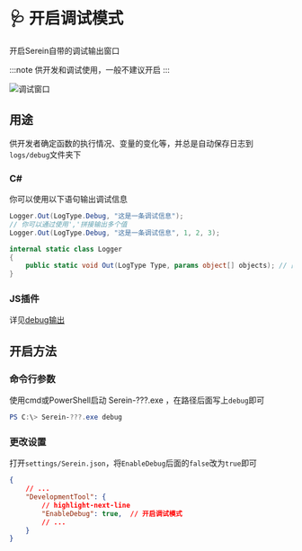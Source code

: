 # 🩺 开启调试模式

开启Serein自带的调试输出窗口

:::note
供开发和调试使用，一般不建议开启
:::

![调试窗口](/img/debug.png)

## 用途

供开发者确定函数的执行情况、变量的变化等，并总是自动保存日志到`logs/debug`文件夹下

### C\#

你可以使用以下语句输出调试信息

```csharp
Logger.Out(LogType.Debug, "这是一条调试信息");
// 你可以通过使用','拼接输出多个值
Logger.Out(LogType.Debug, "这是一条调试信息", 1, 2, 3);
```

```csharp
internal static class Logger
{
    public static void Out(LogType Type, params object[] objects); // 函数原型
}
```

### JS插件

详见[debug输出](../development/function/serein#debug输出)

## 开启方法

### 命令行参数

使用cmd或PowerShell启动 Serein-???.exe ，在路径后面写上`debug`即可

```powershell
PS C:\> Serein-???.exe debug
```

### 更改设置

打开`settings/Serein.json`，将`EnableDebug`后面的`false`改为`true`即可

```json
{
    // ...
    "DevelopmentTool": {
        // highlight-next-line
        "EnableDebug": true,  // 开启调试模式
        // ...
    }
}
```
